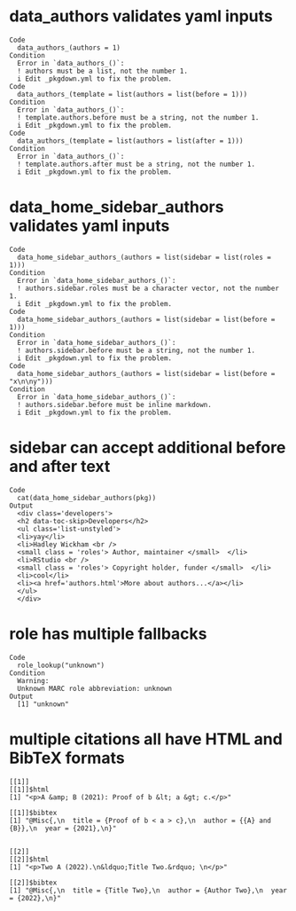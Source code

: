 # data_authors validates yaml inputs

    Code
      data_authors_(authors = 1)
    Condition
      Error in `data_authors_()`:
      ! authors must be a list, not the number 1.
      i Edit _pkgdown.yml to fix the problem.
    Code
      data_authors_(template = list(authors = list(before = 1)))
    Condition
      Error in `data_authors_()`:
      ! template.authors.before must be a string, not the number 1.
      i Edit _pkgdown.yml to fix the problem.
    Code
      data_authors_(template = list(authors = list(after = 1)))
    Condition
      Error in `data_authors_()`:
      ! template.authors.after must be a string, not the number 1.
      i Edit _pkgdown.yml to fix the problem.

# data_home_sidebar_authors validates yaml inputs

    Code
      data_home_sidebar_authors_(authors = list(sidebar = list(roles = 1)))
    Condition
      Error in `data_home_sidebar_authors_()`:
      ! authors.sidebar.roles must be a character vector, not the number 1.
      i Edit _pkgdown.yml to fix the problem.
    Code
      data_home_sidebar_authors_(authors = list(sidebar = list(before = 1)))
    Condition
      Error in `data_home_sidebar_authors_()`:
      ! authors.sidebar.before must be a string, not the number 1.
      i Edit _pkgdown.yml to fix the problem.
    Code
      data_home_sidebar_authors_(authors = list(sidebar = list(before = "x\n\ny")))
    Condition
      Error in `data_home_sidebar_authors_()`:
      ! authors.sidebar.before must be inline markdown.
      i Edit _pkgdown.yml to fix the problem.

# sidebar can accept additional before and after text

    Code
      cat(data_home_sidebar_authors(pkg))
    Output
      <div class='developers'>
      <h2 data-toc-skip>Developers</h2>
      <ul class='list-unstyled'>
      <li>yay</li>
      <li>Hadley Wickham <br />
      <small class = 'roles'> Author, maintainer </small>  </li>
      <li>RStudio <br />
      <small class = 'roles'> Copyright holder, funder </small>  </li>
      <li>cool</li>
      <li><a href='authors.html'>More about authors...</a></li>
      </ul>
      </div>

# role has multiple fallbacks

    Code
      role_lookup("unknown")
    Condition
      Warning:
      Unknown MARC role abbreviation: unknown
    Output
      [1] "unknown"

# multiple citations all have HTML and BibTeX formats

    [[1]]
    [[1]]$html
    [1] "<p>A &amp; B (2021): Proof of b &lt; a &gt; c.</p>"
    
    [[1]]$bibtex
    [1] "@Misc{,\n  title = {Proof of b < a > c},\n  author = {{A} and {B}},\n  year = {2021},\n}"
    
    
    [[2]]
    [[2]]$html
    [1] "<p>Two A (2022).\n&ldquo;Title Two.&rdquo; \n</p>"
    
    [[2]]$bibtex
    [1] "@Misc{,\n  title = {Title Two},\n  author = {Author Two},\n  year = {2022},\n}"
    
    

